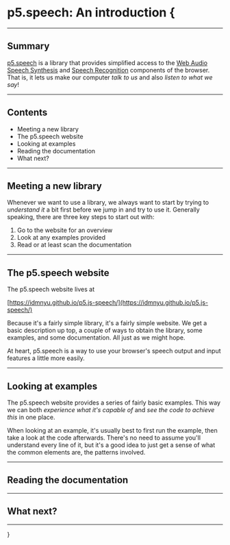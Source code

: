 # p5.speech: An introduction {

---

## Summary

[p5.speech]() is a library that provides simplified access to the [Web Audio Speech Synthesis](https://developer.mozilla.org/en-US/docs/Web/API/SpeechSynthesis) and [Speech Recognition](https://developer.mozilla.org/en-US/docs/Web/API/SpeechRecognition) components of the browser. That is, it lets us make our computer *talk to us* and also *listen to what we say*!

---

## Contents

- Meeting a new library
- The p5.speech website
- Looking at examples
- Reading the documentation
- What next?

---

## Meeting a new library

Whenever we want to use a library, we always want to start by trying to *understand it* a bit first before we jump in and try to use it. Generally speaking, there are three key steps to start out with:

1. Go to the website for an overview
2. Look at any examples provided
3. Read or at least scan the documentation

---

## The p5.speech website

The p5.speech website lives at

[https://idmnyu.github.io/p5.js-speech/](https://idmnyu.github.io/p5.js-speech/)

Because it's a fairly simple library, it's a fairly simple website. We get a basic description up top, a couple of ways to obtain the library, some examples, and some documentation. All just as we might hope.

At heart, p5.speech is a way to use your browser's speech output and input features a little more easily.

---

## Looking at examples

The p5.speech website provides a series of fairly basic examples. This way we can both *experience what it's capable of* and *see the code to achieve this* in one place.

When looking at an example, it's usually best to first run the example, then take a look at the code afterwards. There's no need to assume you'll understand every line of it, but it's a good idea to just get a sense of what the common elements are, the patterns involved.

---

## Reading the documentation

---

## What next?

---

}
